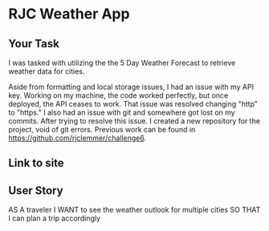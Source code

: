 # RJC Weather App

## Your Task
I was tasked with utilizing the the 5 Day Weather Forecast to retrieve weather data for cities.

Aside from formatting and local storage issues, I had an issue with my API key. Working on my machine, the code worked perfectly, but once deployed, the API ceases to work. That issue was resolved changing "http" to "https." I also had an issue with git and somewhere got lost on my commits. After trying to resolve this issue. I created a new repository for the project, void of git errors. Previous work can be found in  https://github.com/rjclemmer/challenge6.


## Link to site



## User Story

AS A traveler
I WANT to see the weather outlook for multiple cities
SO THAT I can plan a trip accordingly